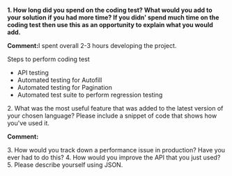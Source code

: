 <p style="font-weight:bold;">1. How long did you spend on the coding test? What would you add to your solution if you had
   more time? If you didn' spend much time on the coding test then use this as an opportunity to
   explain what you would add.</p>
<p><b>Comment:</b>I spent overall 2-3 hours developing the project.</p>
<p>Steps to perform coding test</p>
<ul>
<li>API testing</li>
<li>Automated testing for Autofill</li>
<li>Automated testing for Pagination</li>
<li>Automated test suite to perform regression testing</li>
</ul>
2. What was the most useful feature that was added to the latest version of your chosen language?
   Please include a snippet of code that shows how you've used it.
   <p><b>Comment:</b></p>
3. How would you track down a performance issue in production? Have you ever had to do this?
4. How would you improve the API that you just used?
5. Please describe yourself using JSON.

